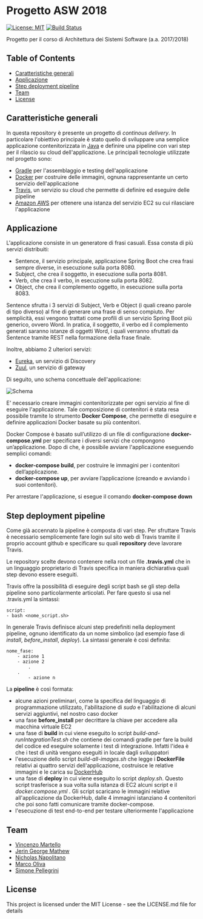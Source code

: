 # Progetto ASW 2018
[![License: MIT](https://img.shields.io/badge/License-MIT-yellow.svg)](https://opensource.org/licenses/MIT) [![Build Status](https://travis-ci.org/jgm25/Progetto_ASW_2018.svg?branch=master)](https://travis-ci.org/jgm25/Progetto_ASW_2018)

Progetto per il corso di Architettura dei Sistemi Software (a.a. 2017/2018)



## Table of Contents 

- [Caratteristiche generali](#caratteristiche-generali)
- [Applicazione](#applicazione)
- [Step deployment pipeline](#step-deployment-pipeline)
- [Team](#team)
- [License](#license)



## Caratteristiche generali

In questa repository è presente un progetto di *continous delivery*. In particolare l'obiettivo principale è stato quello di sviluppare una semplice applicazione contenitorizzata in [Java](http://www.oracle.com/technetwork/java/javase/overview/index.html) e definire una pipeline con vari step per il rilascio su cloud dell'applicazione. 
Le principali tecnologie utilizzate nel progetto sono:
* [Gradle](https://gradle.org/) per l'assemblaggio e testing dell'applicazione
* [Docker](https://www.docker.com/) per costruire delle immagini, ognuna rappresentante un certo servizio dell'applicazione
* [Travis](https://travis-ci.org/), un servizio su cloud che permette di definire ed eseguire delle pipeline 
* [Amazon AWS](https://aws.amazon.com/it/) per ottenere una istanza del servizio EC2 su cui rilasciare l'applicazione

## Applicazione

L'applicazione consiste in un generatore di frasi casuali. Essa consta di più servizi distribuiti:
* Sentence, il servizio principale, applicazione Spring Boot che crea frasi sempre diverse, in esecuzione sulla porta 8080.
* Subject, che crea il soggetto, in esecuzione sulla porta 8081.
* Verb, che crea il verbo, in esecuzione sulla porta 8082.
* Object, che crea il complemento oggetto, in esecuzione sulla porta 8083.

Sentence sfrutta i 3 servizi di Subject, Verb e Object (i quali creano parole di tipo diverso) al fine di generare una frase di senso compiuto. Per semplicità, essi vengono trattati come profili di un servizio Spring Boot più generico, ovvero Word. In pratica, il soggetto, il verbo ed il complemento generati saranno istanze di oggetti Word, i quali verranno sfruttati da Sentence tramite REST nella formazione della frase finale.

Inoltre, abbiamo 2 ulteriori servizi:
* [Eureka](https://github.com/Netflix/eureka/), un servizio di Discovery 
* [Zuul](https://github.com/Netflix/zuul/), un servizio di gateway

Di seguito, uno schema concettuale dell'applicazione:

![Schema](https://github.com/NicholasNapolitano/Progetto_ASW_2018/blob/master/Schema%20Concettuale.png)

E' necessario creare immagini contenitorizzate per ogni servizio al fine di eseguire l'applicazione. Tale composizione di contenitori è stata resa possibile tramite lo strumento **Docker Compose**, che permette di eseguire e definire applicazioni Docker basate su più contenitori. 

Docker Compose è basato sull’utilizzo di un file di configurazione **docker-compose.yml** per specificare i diversi servizi che compongono un’applicazione. Dopo di che, è possibile avviare l'applicazione eseguendo semplici comandi:
* **docker-compose build**, per costruire le immagini per i contenitori dell’applicazione. 
* **docker-compose up**, per avviare l’applicazione (creando e avviando i suoi contenitori).

Per arrestare l'applicazione, si esegue il comando **docker-compose down**

## Step deployment pipeline

Come già accennato la pipeline è composta di vari step. Per sfruttare Travis è necessario semplicemente fare login sul sito web di Travis tramite il proprio account github e specificare su quali **repository** deve lavorare Travis. 

Le repository scelte devono contenere nella root un file **.travis.yml** che in un linguaggio proprietario di Travis specifica in maniera dichiarativa quali step devono essere eseguiti.

Travis offre la possibilità di eseguire degli script bash se gli step della pipeline sono particolarmente articolati. Per fare questo si usa nel .travis.yml la sintassi:

	script:
  	- bash <nome_script.sh>

In generale Travis definisce alcuni step predefiniti nella deployment pipeline, ognuno identificato da un nome simbolico (ad esempio fase di *install*, *before_install*, *deploy*). La sintassi generale è così definita:

	nome_fase: 
  		- azione 1
		- azione 2
        	.
		.
        	- azione n

La **pipeline** è così formata:
* alcune azioni preliminari, come la specifica del linguaggio di programmazione utilizzato, l'abilitazione di *sudo* e l'abilitazione di alcuni servizi aggiuntivi, nel nostro caso docker
* una fase **before_install** per decrittare la chiave per accedere alla macchina virtuale EC2
* una fase di **build** in cui viene eseguito lo script *build-and-runIntegrationTest.sh* che contiene dei comandi gradle per fare la build del codice ed eseguire solamente i test di integrazione. Infatti l'idea è che i test di unità vengano eseguiti in locale dagli sviluppatori
* l'esecuzione dello script *build-all-images.sh* che legge i **DockerFile** relativi ai quattro servizi dell'applicazione, costruisce le relative immagini e le carica su [DockerHub](https://hub.docker.com/)
* una fase di **deploy** in cui viene eseguito lo script *deploy.sh*. Questo script trasferisce a sua volta sulla istanza di EC2 alcuni script e il *docker.compose.yml* . Gli script scaricano le immagini relative all'applicazione da DockerHub, dalle 4 immagini istanziano 4 contenitori che poi sono fatti comunicare tramite docker-compose.
* l'esecuzione di test end-to-end per testare ulteriormente l'applicazione
## Team

- [Vincenzo Martello](https://github.com/vincenzomartello)
- [Jerin George Mathew](https://github.com/jgm25)
- [Nicholas Napolitano](https://github.com/nicholasnapolitano)
- [Marco Oliva](https://github.com/maroliva)
- [Simone Pellegrini](https://github.com/spellegrini1995)

## License

This project is licensed under the MIT License - see the LICENSE.md file for details
